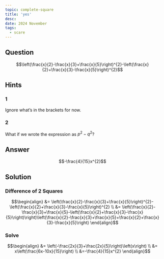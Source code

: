 ```yaml
---
topic: complete-square
title: 'yes'
desc: 
date: 2024 November
tags:
  - scare
---
```



## Question
```math
\left(\frac{x}{2}-\frac{x}{3}+\frac{x}{5}\right)^{2}-\left(\frac{x}{2}+\frac{x}{3}-\frac{x}{5}\right)^{2}
```


## Hints

### 1
Ignore what’s in the brackets for now.

### 2
What if we wrote the expression as $p^2 - q^2$?


## Answer
```math
-\frac{4}{15}x^{2}
```


## Solution

### Difference of 2 Squares
```math
\begin{align}
&= \left(\frac{x}{2}-\frac{x}{3}+\frac{x}{5}\right)^{2}-\left(\frac{x}{2}+\frac{x}{3}-\frac{x}{5}\right)^{2}
\\ &= \left(\frac{x}{2}-\frac{x}{3}+\frac{x}{5}-\left(\frac{x}{2}+\frac{x}{3}-\frac{x}{5}\right)\right)\left(\frac{x}{2}-\frac{x}{3}+\frac{x}{5}+\frac{x}{2}+\frac{x}{3}-\frac{x}{5}\right)
\end{align}
```

### Solve
```math
\begin{align}
&= \left(-\frac{2x}{3}+\frac{2x}{5}\right)\left(x\right)
\\ &= x\left(\frac{6x-10x}{15}\right)
\\ &=-\frac{4}{15}x^{2}
\end{align}
```
